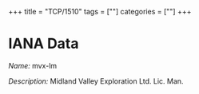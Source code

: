 +++
title = "TCP/1510"
tags = [""]
categories = [""]
+++

# IANA Data

_Name:_ mvx-lm

_Description:_ Midland Valley Exploration Ltd. Lic. Man.

